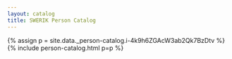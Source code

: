 ```yaml
---
layout: catalog
title: SWERIK Person Catalog
---
```

{% assign p = site.data._person-catalog.i-4k9h6ZGAcW3ab2Qk7BzDtv %}
{% include person-catalog.html p=p %}

